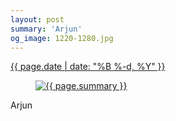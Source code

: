 ```yaml
---
layout: post
summary: 'Arjun'
og_image: 1220-1280.jpg
---
```


<p>
 <time>
  <a href="/1220">
   {{ page.date | date: "%B %-d, %Y" }}
  </a>
 </time>
 <a href="/1220">
  <figure data-taken="10/11/2020">
   <img alt="{{ page.summary }}" sizes="(min-width: 700px) 50vw, calc(100vw - 2rem)" src="{{ site.assets_url }}/1220-640.jpg" srcset="{{ site.assets_url }}/1220-320.jpg 320w, {{ site.assets_url }}/1220-640.jpg 640w, {{ site.assets_url }}/1220-960.jpg 960w, {{ site.assets_url }}/1220-1280.jpg 1280w"/>
  </figure>
 </a>
 <span>
  Arjun
 </span>
</p>
